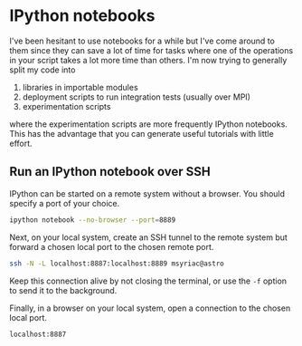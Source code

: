 # IPython notebooks

I've been hesitant to use notebooks for a while but I've
come around to them since they can save a lot of time for tasks
where one of the operations in your script takes a lot more time
than others. I'm now trying to generally split my code into

1. libraries in importable modules
2. deployment scripts to run integration tests (usually over MPI)
3. experimentation scripts

where the experimentation scripts are more frequently IPython
notebooks. This has the advantage that you can generate useful
tutorials with little effort.

## Run an IPython notebook over SSH

IPython can be started on a remote system without a browser.
You should specify a port of your choice.

```bash
ipython notebook --no-browser --port=8889
```

Next, on your local system, create an SSH tunnel to the remote
system but forward a chosen local port to the chosen remote port.

```bash
ssh -N -L localhost:8887:localhost:8889 msyriac@astro
```

Keep this connection alive by not closing the terminal, or use
the `-f` option to send it to the background.

Finally, in a browser on your local system, open a connection
to the chosen local port.

```
localhost:8887
```
